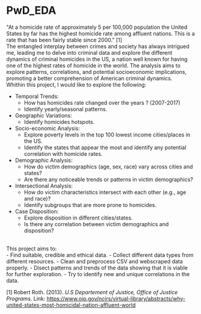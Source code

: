 # PwD_EDA

"At a homicide rate of approximately 5 per 100,000 population the United States by far has the highest homicide rate among affluent nations. This is a rate that has been fairly stable since 2000." [1]
<br/>
The entangled interplay between crimes and society has always intrigued me, leading me to delve into criminal data and explore the different dynamics of criminal homicides in the US, a nation well known for having one of the highest rates of homicide in the world.
The analysis aims to explore patterns, correlations, and potential socioeconomic implications, promoting a better comprehension of American criminal dynamics.
<br/>
Whithin this project, I would like to explore the following:
<br/>
- Temporal Trends:
  - How has homicides rate changed over the years ? (2007-2017)
  - Identify yearly/seasonal patterns.
- Geographic Variations:
  - Identify homicides hotspots.
- Socio-economic Analysis:
  - Explore poverty levels in the top 100 lowest income cities/places in the US.
  - Identify the states that appear the most and identify any potential correlation with homicide rates.
- Demographic Analysis:
  - How do victim demographics (age, sex, race) vary across cities and states?
  - Are there any noticeable trends or patterns in victim demographics?
- Intersectional Analysis:
  - How do victim characteristics intersect with each other (e.g., age and race)?
  - Identify subgroups that are more prone to homicides.
- Case Disposition:
  - Explore disposition in different cities/states.
  - Is there any correlation between victim demographics and disposition?

<br/>
This project aims to:
<br/>
- Find suitable, credible and ethical data.
- Collect different data types from different resources.
- Clean and preprocess CSV and webscraped data properly.
- Disect patterns and trends of the data showing that it is viable for further exploration.
- Try to identify new and unique correlations in the data.

[1] Robert Roth. (2013). *U.S Departement of Justice, Office of Justice Programs*. Link: https://www.ojp.gov/ncjrs/virtual-library/abstracts/why-united-states-most-homicidal-nation-affluent-world
